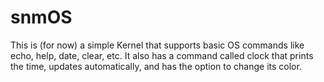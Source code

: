 # snmOS
This is (for now) a simple Kernel that supports basic OS commands like echo, help, date, clear, etc. It also has a command called clock that prints the time, updates automatically, and has the option to change its color.
